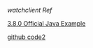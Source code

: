 
*watchclient Ref*

[3.8.0 Official Java Example](https://zookeeper.apache.org/doc/r3.8.0/javaExample.html)

[github code2](https://github.com/apache/zookeeper/blob/branch-3.8.0/zookeeper-docs/src/main/resources/markdown/javaExample.md#sc_design)

